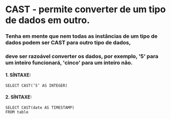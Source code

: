 # CAST - permite converter de um tipo de dados em outro.
### Tenha em mente que nem todas as instâncias de um tipo de dados podem ser CAST para outro tipo de dados,
### deve ser razoável converter os dados, por exemplo, '5' para um inteiro funcionará, 'cinco' para um inteiro não.
#### 1. SÍNTAXE:
````
SELECT CAST(‘5’ AS INTEGER)
````

#### 2. SÍNTAXE:
````
SELECT CAST(date AS TIMESTAMP) 
FROM table
````
